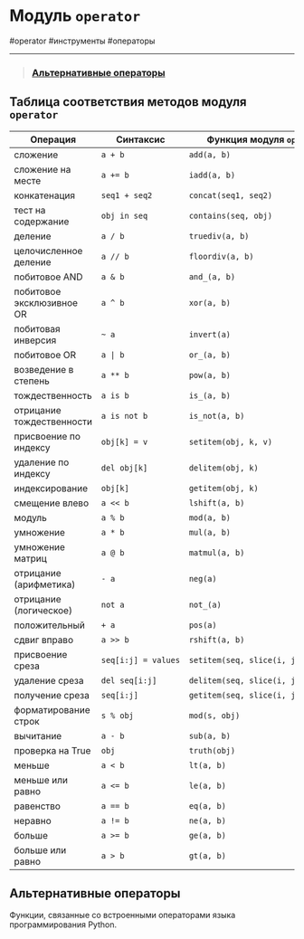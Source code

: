 # Модуль `operator`
#operator #инструменты #операторы 
***

>### [Альтернативные операторы](#Альтернативные%20операторы)


## Таблица соответствия методов модуля `operator`


|Операция|Синтаксис|Функция модуля `operator`|
|--------|---------|-------|
|сложение|`a + b`|`add(a, b)`|
|сложение на месте|`a += b`|`iadd(a, b)`|
|конкатенация|`seq1 + seq2`|`concat(seq1, seq2)`|
|тест на содержание|`obj in seq`|`contains(seq, obj)`|
|деление|`a / b`|`truediv(a, b)`|
|целочисленное деление|`a // b`|`floordiv(a, b)`|
|побитовое AND|`a & b`|`and_(a, b)`|
|побитовое эксклюзивное OR|`a ^ b`|`xor(a, b)`|
|побитовая инверсия|`~ a`|`invert(a)`|
|побитовое OR|`a \| b`|`or_(a, b)`|
|возведение в степень|`a ** b`|`pow(a, b)`|
|тождественность|`a is b`|`is_(a, b)`|
|отрицание тождественности|`a is not b`|`is_not(a, b)`|
|присвоение по индексу|`obj[k] = v`|`setitem(obj, k, v)`|
|удаление по индексу|`del obj[k]`|`delitem(obj, k)`|
|индексирование|`obj[k]`|`getitem(obj, k)`|
|смещение влево|`a << b`|`lshift(a, b)`|
|модуль|`a % b`|`mod(a, b)`|
|умножение|`a * b`|`mul(a, b)`|
|умножение матриц|`a @ b`|`matmul(a, b)`|
|отрицание (арифметика)|`- a`|`neg(a)`|
|отрицание (логическое)|`not a`|`not_(a)`|
|положительный|`+ a`|`pos(a)`|
|сдвиг вправо|`a >> b`|`rshift(a, b)`|
|присвоение среза|`seq[i:j] = values`|`setitem(seq, slice(i, j), values)`|
|удаление среза|`del seq[i:j]`|`delitem(seq, slice(i, j))`|
|получение среза|`seq[i:j]`|`getitem(seq, slice(i, j))`|
|форматирование строк|`s % obj`|`mod(s, obj)`|
|вычитание|`a - b`|`sub(a, b)`|
|проверка на True|`obj`|`truth(obj)`|
|меньше|`a < b`|`lt(a, b)`|
|меньше или равно|`a <= b`|`le(a, b)`|
|равенство|`a == b`|`eq(a, b)`|
|неравно|`a != b`|`ne(a, b)`|
|больше|`a >= b`|`ge(a, b)`|
|больше или равно|`a > b`|`gt(a, b)`|

## Альтернативные операторы

Функции, связанные со встроенными операторами языка программирования Python.
